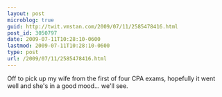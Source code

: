 ```yaml
---
layout: post
microblog: true
guid: http://twit.vmstan.com/2009/07/11/2585478416.html
post_id: 3050797
date: 2009-07-11T10:28:10-0600
lastmod: 2009-07-11T10:28:10-0600
type: post
url: /2009/07/11/2585478416.html
---
```

Off to pick up my wife from the first of four CPA exams, hopefully it went well and she's in a good mood... we'll see.

